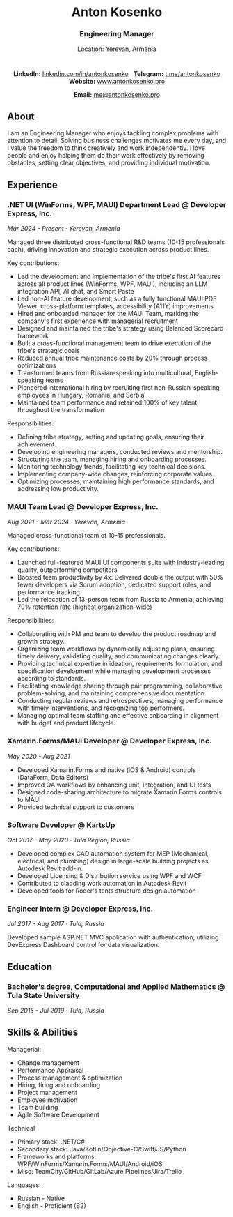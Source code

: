 <h1 align="center">Anton Kosenko</h1>
<h3 align="center">Engineering Manager</h3>

<p align="center">Location: Yerevan, Armenia</p>

<h1></h1>

<p align="center">
&nbsp;<b>LinkedIn:</b>&nbsp;<a href="https://linkedin.com/in/antonkosenko">linkedin.com/in/antonkosenko</a>&nbsp;
&nbsp;<b>Telegram:</b>&nbsp;<a href="https://t.me/antonkosenko">t.me/antonkosenko</a>&nbsp;
&nbsp;<b>Website:</b>&nbsp;<a href="https://antonkosenko.pro">www.antonkosenko.pro</a>&nbsp;
<p>

<p align="center"><b>Email:</b>&nbsp;<a href="mailto:me@antonkosenko.pro">me@antonkosenko.pro</a></p>

## About

I am an Engineering Manager who enjoys tackling complex problems with attention to detail. Solving business challenges motivates me every day, and I value the freedom to think creatively and work independently. I love people and enjoy helping them do their work effectively by removing obstacles, setting clear objectives, and providing individual motivation.

## Experience

### .NET UI (WinForms, WPF, MAUI) Department Lead @ Developer Express, Inc.
*Mar 2024 - Present · Yerevan, Armenia*

Managed three distributed cross-functional R&D teams (10-15 professionals each), driving innovation and strategic execution across product lines.

Key contributions:
- Led the development and implementation of the tribe's first AI features across all product lines (WinForms, WPF, MAUI), including an LLM integration API, AI chat, and Smart Paste
- Led non-AI feature development, such as a fully functional MAUI PDF Viewer, cross-platform templates, accessibility (A11Y) improvements
- Hired and onboarded manager for the MAUI Team, marking the company's first experience with managerial recruitment
- Designed and maintained the tribe's strategy using Balanced Scorecard framework
- Built a cross-functional management team to drive execution of the tribe's strategic goals
- Reduced annual tribe maintenance costs by 20% through process optimizations
- Transformed teams from Russian-speaking into multicultural, English-speaking teams
- Pioneered international hiring by recruiting first non-Russian-speaking employees in Hungary, Romania, and Serbia
- Maintained team performance and retained 100% of key talent throughout the transformation

Responsibilities:
- Defining tribe strategy, setting and updating goals, ensuring their achievement.
- Developing engineering managers, conducted reviews and mentorship.
- Structuring the team, managing hiring and onboarding processes.
- Monitoring technology trends, facilitating key technical decisions.
- Implementing company-wide changes, reinforcing corporate values.
- Optimizing processes, maintaining high performance standards, and addressing low productivity.

### MAUI Team Lead @ Developer Express, Inc.
*Aug 2021 - Mar 2024 · Yerevan, Armenia*

Managed cross-functional team of 10-15 professionals.

Key contributions:
- Launched full-featured MAUI UI components suite with industry-leading quality, outperforming competitors
- Boosted team productivity by 4x: Delivered double the output with 50% fewer developers via Scrum adoption, dedicated support roles, and performance tracking
- Led the relocation of 13-person team from Russia to Armenia, achieving 70% retention rate (highest organization-wide)

Responsibilities:
- Collaborating with PM and team to develop the product roadmap and growth strategy.
- Organizing team workflows by dynamically adjusting plans, ensuring timely delivery, validating quality, and communicating changes clearly.
- Providing technical expertise in ideation, requirements formulation, and specification development while managing development processes according to standards.
- Facilitating knowledge sharing through pair programming, collaborative problem-solving, and maintaining comprehensive documentation.
- Conducting regular reviews and retrospectives, managing performance with timely interventions, and recognizing top performers.
- Managing optimal team staffing and effective onboarding in alignment with budget and product lifecycle.

### Xamarin.Forms/MAUI Developer @ Developer Express, Inc.
*May 2020 - Aug 2021*

- Developed Xamarin.Forms and native (iOS & Android) controls (DataForm, Data Editors)
- Improved QA workflows by enhancing unit, integration, and UI tests
- Designed code-sharing architecture to migrate Xamarin.Forms controls to MAUI
- Provided technical support to customers

### Software Developer @ KartsUp
*Oct 2017 - May 2020 · Tula Region, Russia*

- Developed complex CAD automation system for MEP (Mechanical, electrical, and plumbing) design in large-scale building projects as Autodesk Revit add-in.
- Developed Licensing & Distribution service using WPF and WCF
- Contributed to cladding work automation in Autodesk Revit
- Developed tools for Roder's tents structure design automation

### Engineer Intern @ Developer Express, Inc.
*Jul 2017 - Aug 2017 · Tula, Russia*

Developed sample ASP.NET MVC application with authentication, utilizing DevExpress Dashboard control for data visualization.

## Education

### Bachelor's degree, Computational and Applied Mathematics @ Tula State University
*Sep 2015 - Jul 2019 · Tula, Russia*

## Skills & Abilities
Managerial:
- Change management
- Performance Appraisal
- Process management & optimization
- Hiring, firing and onboarding
- Project management
- Employee motivation
- Team building
- Agile Software Development

Technical
- Primary stack: .NET/C#
- Secondary stack: Java/Kotlin/Objective-C/Swift/JS/Python
- Frameworks and platforms: WPF/WinForms/Xamarin.Forms/MAUI/Android/iOS
- Misc: TeamCity/GitHub/GitLab/Azure Pipelines/Jira/Trello

Languages:
- Russian - Native
- English - Proficient (B2)
